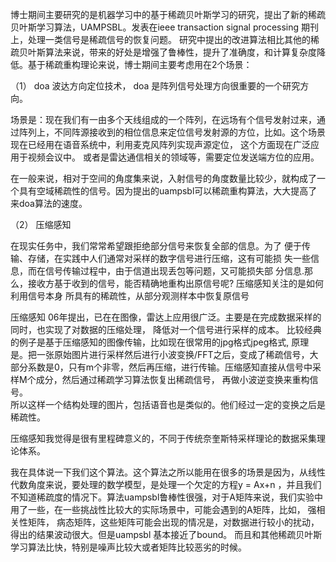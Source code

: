 博士期间主要研究的是机器学习中的基于稀疏贝叶斯学习的研究，提出了新的稀疏贝叶斯学习算法，UAMPSBL。发表在ieee transaction signal processing 期刊上，处理一类信号是稀疏信号的恢复问题。
研究中提出的改进算法相比其他的稀疏贝叶斯算法来说，带来的好处是增强了鲁棒性，提升了准确度，和计算复杂度降低。基于稀疏重构理论来说，博士期间主要考虑用在2个场景：

（1） doa 波达方向定位技术， doa  是阵列信号处理方向很重要的一个研究方向。

场景是：现在我们有一由多个天线组成的一个阵列，在远场有个信号发射过来，通过阵列上，不同阵源接收到的相位信息来定位信号发射源的方位，比如。这个场景现在已经用在语音系统中，利用麦克风阵列实现声源定位， 这个方面现在广泛应用于视频会议中。  或者是雷达通信相关的领域等，需要定位发送端方位的应用。

在一般来说，相对于空间的角度集来说，入射信号的角度数量比较少，就构成了一个具有空域稀疏性的信号。因为提出的uampsbl可以稀疏重构算法，大大提高了来doa算法的速度。

（2） 压缩感知

在现实任务中，我们常常希望跟拒绝部分信号来恢复全部的信息。为了 便于传输、存储，在实践中人们通常对采样的数字信号进行压缩，这有可能损 失一些信息，而在信号传输过程中，由于信道出现丢包等问题，又可能损失部 分信息.那么，接收方基于收到的信号，能否精确地重构出原信号呢? 
压缩感知关注的是如何利用信号本身 所具有的稀疏性，从部分观测样本中恢复原信号 

压缩感知 06年提出，已在在图像，雷达上应用很广泛。主要是在完成数据采样的同时，也实现了对数据的压缩处理， 降低对一个信号进行采样的成本。 比较经典的例子是基于压缩感知的图像传输，比如现在很常用的jpg格式jpeg格式, 原理是。把一张原始图片进行采样然后进行小波变换/FFT之后，变成了稀疏信号，大部分系数是0，只有m个非零，然后再压缩，进行传输。压缩感知直接从信号中采样M个成分，然后通过稀疏学习算法恢复出稀疏信号， 再做小波逆变换来重构信号。   
 所以这样一个结构处理的图片，包括语音也是类似的。他们经过一定的变换之后是稀疏性。 


压缩感知我觉得是很有里程碑意义的，不同于传统奈奎斯特采样理论的数据采集理论体系。

我在具体说一下我们这个算法。这个算法之所以能用在很多的场景是因为，从线性代数角度来说，要处理的数学模型，是处理一个欠定的方程y = Ax+n ，并且我们不知道稀疏度的情况下。算法uampsbl鲁棒性很强，对于A矩阵来说，我们实验中用了一些，在一些挑战性比较大的实际场景中，可能会遇到的A矩阵，比如， 强相关性矩阵， 病态矩阵，这些矩阵可能会出现的情况是，对数据进行较小的扰动，得出的结果波动很大。但是uampsbl 基本接近了bound。 而且和其他稀疏贝叶斯学习算法比快，特别是噪声比较大或者矩阵比较恶劣的时候。
